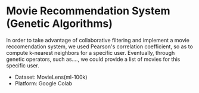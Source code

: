 # Movie Recommendation System (Genetic Algorithms)
In order to take advantage of collaborative filtering and implement a movie reccomendation system, we used Pearson's correlation coefficient, so as to compute k-nearest neighbors for a specific user. Eventually, through genetic operators, such as...., we could provide a list of movies for this specific user.

-  Dataset: MovieLens(ml-100k)
-  Platform: Google Colab
